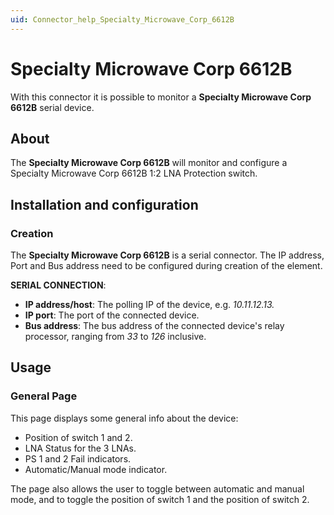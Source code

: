 ```yaml
---
uid: Connector_help_Specialty_Microwave_Corp_6612B
---
```


# Specialty Microwave Corp 6612B

With this connector it is possible to monitor a **Specialty Microwave Corp 6612B** serial device.

## About

The **Specialty Microwave Corp 6612B** will monitor and configure a Specialty Microwave Corp 6612B 1:2 LNA Protection switch.

## Installation and configuration

### Creation

The **Specialty Microwave Corp 6612B** is a serial connector. The IP address, Port and Bus address need to be configured during creation of the element.

**SERIAL CONNECTION**:

- **IP address/host**: The polling IP of the device, e.g. *10.11.12.13.*
- **IP port**: The port of the connected device.
- **Bus address**: The bus address of the connected device's relay processor, ranging from *33* to *126* inclusive.

## Usage

### General Page

This page displays some general info about the device:

- Position of switch 1 and 2.
- LNA Status for the 3 LNAs.
- PS 1 and 2 Fail indicators.
- Automatic/Manual mode indicator.

The page also allows the user to toggle between automatic and manual mode, and to toggle the position of switch 1 and the position of switch 2.
